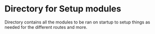 # Directory for Setup modules

Directory contains all the modules to be ran on startup to setup things as needed for the different routes and more.
